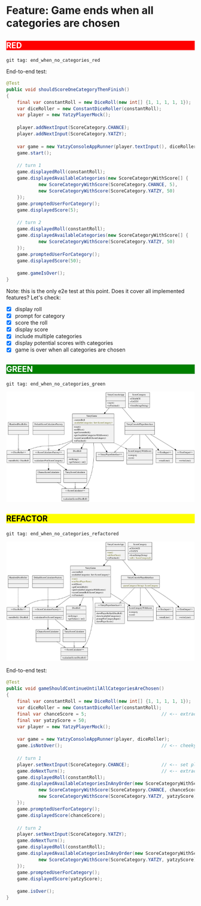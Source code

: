 # Feature: Game ends when all categories are chosen

<h2 style="color: white; background: red">RED</h2>

`git tag: end_when_no_categories_red`

End-to-end test:

```java
@Test
public void shouldScoreOneCategoryThenFinish()
{
    final var constantRoll = new DiceRoll(new int[] {1, 1, 1, 1, 1});
    var diceRoller = new ConstantDiceRoller(constantRoll);
    var player = new YatzyPlayerMock();

    player.addNextInput(ScoreCategory.CHANCE);
    player.addNextInput(ScoreCategory.YATZY);

    var game = new YatzyConsoleAppRunner(player.textInput(), diceRoller);
    game.start();

    // turn 1
    game.displayedRoll(constantRoll);
    game.displayedAvailableCategories(new ScoreCategoryWithScore[] {
            new ScoreCategoryWithScore(ScoreCategory.CHANCE, 5),
            new ScoreCategoryWithScore(ScoreCategory.YATZY, 50)
    });
    game.promptedUserForCategory();
    game.displayedScore(5);

    // turn 2
    game.displayedRoll(constantRoll);
    game.displayedAvailableCategories(new ScoreCategoryWithScore[] {
            new ScoreCategoryWithScore(ScoreCategory.YATZY, 50)
    });
    game.promptedUserForCategory();
    game.displayedScore(50);

    game.gameIsOver();
}
```

Note: this is the only e2e test at this point. Does it cover all implemented features? Let's check:

- [x] display roll
- [x] prompt for category
- [x] score the roll
- [x] display score
- [x] include multiple categories
- [x] display potential scores with categories
- [x] game is over when all categories are chosen

<h2 style="color: white; background: green">GREEN</h2>

`git tag: end_when_no_categories_green`

![](../svg/end_when_no_categories_green.svg)

<h2 style="color: black; background: yellow">REFACTOR</h2>

`git tag: end_when_no_categories_refactored`

![](../svg/end_when_no_categories_refactored.svg)

End-to-end test:

```java
@Test
public void gameShouldContinueUntilAllCategoriesAreChosen()
{
    final var constantRoll = new DiceRoll(new int[] {1, 1, 1, 1, 1});
    var diceRoller = new ConstantDiceRoller(constantRoll);
    final var chanceScore = 5;                            // <-- extract expected scores
    final var yatzyScore = 50;
    var player = new YatzyPlayerMock();

    var game = new YatzyConsoleAppRunner(player, diceRoller);
    game.isNotOver();                                     // <-- cheeky extra assertion

    // turn 1
    player.setNextInput(ScoreCategory.CHANCE);            // <-- set player input just before turn
    game.doNextTurn();                                    // <-- extract ability to run single turn
    game.displayedRoll(constantRoll);
    game.displayedAvailableCategoriesInAnyOrder(new ScoreCategoryWithScore[] {
            new ScoreCategoryWithScore(ScoreCategory.CHANCE, chanceScore),
            new ScoreCategoryWithScore(ScoreCategory.YATZY, yatzyScore)
    });
    game.promptedUserForCategory();
    game.displayedScore(chanceScore);

    // turn 2
    player.setNextInput(ScoreCategory.YATZY);
    game.doNextTurn();
    game.displayedRoll(constantRoll);
    game.displayedAvailableCategoriesInAnyOrder(new ScoreCategoryWithScore[] {
            new ScoreCategoryWithScore(ScoreCategory.YATZY, yatzyScore)
    });
    game.promptedUserForCategory();
    game.displayedScore(yatzyScore);

    game.isOver();
}
```